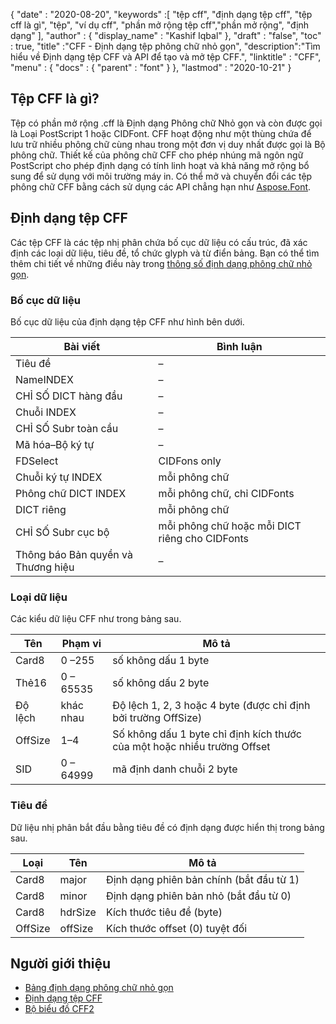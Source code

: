 {
  "date" : "2020-08-20",
  "keywords" :[ "tệp cff", "định dạng tệp cff", "tệp cff là gì", "tệp", "ví dụ cff", "phần mở rộng tệp cff","phần mở rộng", "định dạng" ],
  "author" : {
    "display_name" : "Kashif Iqbal"
},
  "draft" : "false",
  "toc" : true,
  "title" :"CFF - Định dạng tệp phông chữ nhỏ gọn",
  "description":"Tìm hiểu về Định dạng tệp CFF và API để tạo và mở tệp CFF.",
  "linktitle" : "CFF",
  "menu" : {
    "docs" : {
      "parent" : "font"
}
},
  "lastmod" : "2020-10-21"
}

## Tệp CFF là gì?

Tệp có phần mở rộng .cff là Định dạng Phông chữ Nhỏ gọn và còn được gọi là Loại PostScript 1 hoặc CIDFont. CFF hoạt động như một thùng chứa để lưu trữ nhiều phông chữ cùng nhau trong một đơn vị duy nhất được gọi là Bộ phông chữ. Thiết kế của phông chữ CFF cho phép nhúng mã ngôn ngữ PostScript cho phép định dạng có tính linh hoạt và khả năng mở rộng bổ sung để sử dụng với môi trường máy in. Có thể mở và chuyển đổi các tệp phông chữ CFF bằng cách sử dụng các API chẳng hạn như [Aspose.Font](https://products.aspose.com/font).

## Định dạng tệp CFF

Các tệp CFF là các tệp nhị phân chứa bố cục dữ liệu có cấu trúc, đã xác định các loại dữ liệu, tiêu đề, tổ chức glyph và từ điển bảng. Bạn có thể tìm thêm chi tiết về những điều này trong [thông số định dạng phông chữ nhỏ gọn](https://learn.microsoft.com/en-us/typography/opentype/spec/cff).

### Bố cục dữ liệu
Bố cục dữ liệu của định dạng tệp CFF như hình bên dưới.

|Bài viết|Bình luận|
---|---|
|Tiêu đề|–|
|NameINDEX|–|
|CHỈ SỐ DICT hàng đầu|–|
|Chuỗi INDEX|–|
|CHỈ SỐ Subr toàn cầu|–|
|Mã hóa–Bộ ký tự|–|
|FDSelect|CIDFons only|
|Chuỗi ký tự INDEX|mỗi phông chữ|
|Phông chữ DICT INDEX|mỗi phông chữ, chỉ CIDFonts|
|DICT riêng|mỗi phông chữ|
|CHỈ SỐ Subr cục bộ|mỗi phông chữ hoặc mỗi DICT riêng cho CIDFonts|
|Thông báo Bản quyền và Thương hiệu|–|

### Loại dữ liệu

Các kiểu dữ liệu CFF như trong bảng sau.

|Tên|Phạm vi|Mô tả|
---|---|---|
|Card8|0 –255|số không dấu 1 byte|
|Thẻ16|0 – 65535|số không dấu 2 byte|
|Độ lệch|khác nhau|Độ lệch 1, 2, 3 hoặc 4 byte (được chỉ định bởi trường OffSize)|
|OffSize|1–4|Số không dấu 1 byte chỉ định kích thước của một hoặc nhiều trường Offset|
|SID|0 – 64999|mã định danh chuỗi 2 byte|

### Tiêu đề

Dữ liệu nhị phân bắt đầu bằng tiêu đề có định dạng được hiển thị trong bảng sau.

|Loại|Tên|Mô tả|
---|---|---|
|Card8|major|Định dạng phiên bản chính (bắt đầu từ 1)|
|Card8|minor|Định dạng phiên bản nhỏ (bắt đầu từ 0)|
|Card8|hdrSize| Kích thước tiêu đề (byte)|
|OffSize|offSize|Kích thước offset (0) tuyệt đối|

## Người giới thiệu

* [Bảng định dạng phông chữ nhỏ gọn](https://learn.microsoft.com/en-us/typography/opentype/spec/cff)
* [Định dạng tệp CFF](https://adobe-type-tools.github.io/font-tech-notes/pdfs/5176.CFF.pdf)
* [Bộ biểu đồ CFF2](https://learn.microsoft.com/en-us/typography/opentype/spec/cff2charstr)

